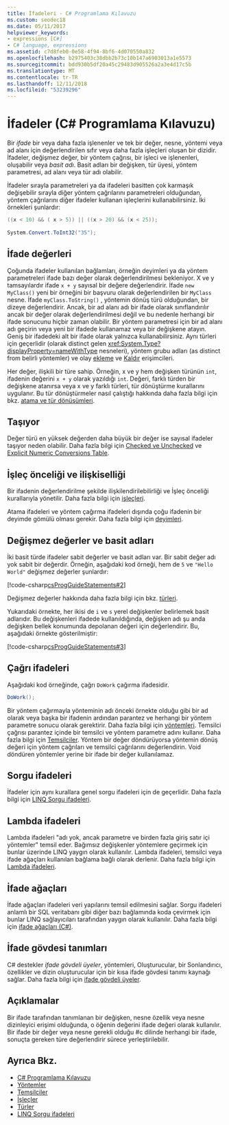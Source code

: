 ```yaml
---
title: İfadeleri - C# Programlama Kılavuzu
ms.custom: seodec18
ms.date: 05/11/2017
helpviewer_keywords:
- expressions [C#]
- C# language, expressions
ms.assetid: c7d8feb0-0e58-4f94-8bf6-4d070550a832
ms.openlocfilehash: b2975403c38dbb2b73c10b147a6903013a1e5573
ms.sourcegitcommit: bdd930b5df20a45c29483d905526a2a3e4d17c5b
ms.translationtype: MT
ms.contentlocale: tr-TR
ms.lasthandoff: 12/11/2018
ms.locfileid: "53239296"
---
```

# <a name="expressions-c-programming-guide"></a>İfadeler (C# Programlama Kılavuzu)
Bir *ifade* bir veya daha fazla işlenenler ve tek bir değer, nesne, yöntemi veya ad alanı için değerlendirilen sıfır veya daha fazla işleçleri oluşan bir dizidir. İfadeler, değişmez değer, bir yöntem çağrısı, bir işleci ve işlenenleri, oluşabilir veya *basit adı*. Basit adları bir değişken, tür üyesi, yöntem parametresi, ad alanı veya tür adı olabilir.  
  
 İfadeler sırayla parametreleri ya da ifadeleri basitten çok karmaşık değişebilir sırayla diğer yöntem çağrılarını parametreleri olduğundan, yöntem çağrılarını diğer ifadeler kullanan işleçlerini kullanabilirsiniz. İki örnekleri şunlardır:  
  
```csharp  
((x < 10) && ( x > 5)) || ((x > 20) && (x < 25));
   
System.Convert.ToInt32("35");  
```  
  
## <a name="expression-values"></a>İfade değerleri  
 Çoğunda ifadeler kullanılan bağlamları, örneğin deyimleri ya da yöntem parametreleri ifade bazı değer olarak değerlendirilmesi bekleniyor. X ve y tamsayılardır ifade `x + y` sayısal bir değere değerlendirir. İfade `new MyClass()` yeni bir örneğini bir başvuru olarak değerlendirilen bir `MyClass` nesne. İfade `myClass.ToString()` , yöntemin dönüş türü olduğundan, bir dizeye değerlendirir. Ancak, bir ad alanı adı bir ifade olarak sınıflandırılır ancak bir değer olarak değerlendirilmesi değil ve bu nedenle herhangi bir ifade sonucunu hiçbir zaman olabilir. Bir yöntem parametresi için bir ad alanı adı geçirin veya yeni bir ifadede kullanamaz veya bir değişkene atayın. Geniş bir ifadedeki alt bir ifade olarak yalnızca kullanabilirsiniz. Aynı türleri için geçerlidir (olarak distinct gelen <xref:System.Type?displayProperty=nameWithType> nesneleri), yöntem grubu adları (as distinct from belirli yöntemler) ve olay [ekleme](../../../csharp/language-reference/keywords/add.md) ve [Kaldır](../../../csharp/language-reference/keywords/remove.md) erişimcileri.  
  
 Her değer, ilişkili bir türe sahip. Örneğin, x ve y hem değişken türünün `int`, ifadenin değerini `x + y` olarak yazıldığı `int`. Değeri, farklı türden bir değişkene atanırsa veya x ve y farklı türleri, tür dönüştürme kurallarını uygulanır. Bu tür dönüştürmeler nasıl çalıştığı hakkında daha fazla bilgi için bkz. [atama ve tür dönüşümleri](../../../csharp/programming-guide/types/casting-and-type-conversions.md).  
  
## <a name="overflows"></a>Taşıyor  
 Değer türü en yüksek değerden daha büyük bir değer ise sayısal ifadeler taşıyor neden olabilir. Daha fazla bilgi için [Checked ve Unchecked](../../../csharp/language-reference/keywords/checked-and-unchecked.md) ve [Explicit Numeric Conversions Table](../../../csharp/language-reference/keywords/explicit-numeric-conversions-table.md).  
  
## <a name="operator-precedence-and-associativity"></a>İşleç önceliği ve ilişkiselliği  
 Bir ifadenin değerlendirilme şekilde ilişkilendirilebilirliği ve İşleç önceliği kurallarıyla yönetilir. Daha fazla bilgi için [işleçleri](../../../csharp/programming-guide/statements-expressions-operators/operators.md).  
  
 Atama ifadeleri ve yöntem çağırma ifadeleri dışında çoğu ifadenin bir deyimde gömülü olması gerekir. Daha fazla bilgi için [deyimleri](../../../csharp/programming-guide/statements-expressions-operators/statements.md).  
  
## <a name="literals-and-simple-names"></a>Değişmez değerler ve basit adları  
 İki basit türde ifadeler sabit değerler ve basit adları var. Bir sabit değer adı yok sabit bir değerdir. Örneğin, aşağıdaki kod örneği, hem de `5` ve `"Hello World"` değişmez değerler şunlardır:  
  
 [!code-csharp[csProgGuideStatements#2](../../../csharp/programming-guide/classes-and-structs/codesnippet/CSharp/expressions_1.cs)]  
  
 Değişmez değerler hakkında daha fazla bilgi için bkz. [türleri](../../../csharp/language-reference/keywords/types.md).  
  
 Yukarıdaki örnekte, her ikisi de `i` ve `s` yerel değişkenler belirlemek basit adlarıdır. Bu değişkenleri ifadede kullanıldığında, değişken adı şu anda değişken bellek konumunda depolanan değeri için değerlendirir. Bu, aşağıdaki örnekte gösterilmiştir:  
  
 [!code-csharp[csProgGuideStatements#3](../../../csharp/programming-guide/classes-and-structs/codesnippet/CSharp/expressions_2.cs)]  
## <a name="invocation-expressions"></a>Çağrı ifadeleri  
 Aşağıdaki kod örneğinde, çağrı `DoWork` çağırma ifadesidir.  
  
```csharp
DoWork();  
```  
  
 Bir yöntem çağırmayla yönteminin adı önceki örnekte olduğu gibi bir ad olarak veya başka bir ifadenin ardından parantez ve herhangi bir yöntem parametre sonucu olarak gerektirir. Daha fazla bilgi için [yöntemleri](../../../csharp/programming-guide/classes-and-structs/methods.md). Temsilci çağrısı parantez içinde bir temsilci ve yöntem parametre adını kullanır. Daha fazla bilgi için [Temsilciler](../../../csharp/programming-guide/delegates/index.md). Yöntem bir değer döndürüyorsa yöntemin dönüş değeri için yöntem çağrıları ve temsilci çağrılarını değerlendirin. Void döndüren yöntemler yerine bir ifade bir değer kullanılamaz.  

## <a name="query-expressions"></a>Sorgu ifadeleri  
 İfadeler için aynı kurallara genel sorgu ifadeleri için de geçerlidir. Daha fazla bilgi için [LINQ Sorgu ifadeleri](../../../csharp/programming-guide/linq-query-expressions/index.md).  
  
## <a name="lambda-expressions"></a>Lambda ifadeleri  
 Lambda ifadeleri "adı yok, ancak parametre ve birden fazla giriş satır içi yöntemler" temsil eder. Bağımsız değişkenler yöntemlere geçirmek için bunlar üzerinde LINQ yaygın olarak kullanılır. Lambda ifadeleri, temsilci veya ifade ağaçları kullanılan bağlama bağlı olarak derlenir. Daha fazla bilgi için [Lambda ifadeleri](../../../csharp/programming-guide/statements-expressions-operators/lambda-expressions.md).  
  
## <a name="expression-trees"></a>İfade ağaçları

İfade ağaçları ifadeleri veri yapılarını temsil edilmesini sağlar. Sorgu ifadeleri anlamlı bir SQL veritabanı gibi diğer bazı bağlamında koda çevirmek için bunlar LINQ sağlayıcıları tarafından yaygın olarak kullanılır. Daha fazla bilgi için [ifade ağaçları (C#)](../concepts/expression-trees/index.md).
  
## <a name="expression-body-definitions"></a>İfade gövdesi tanımları

C# destekler *ifade gövdeli üyeler*, yöntemleri, Oluşturucular, bir Sonlandırıcı, özellikler ve dizin oluşturucular için bir kısa ifade gövdesi tanımı kaynağı sağlar. Daha fazla bilgi için [ifade gövdeli üyeler](expression-bodied-members.md).

## <a name="remarks"></a>Açıklamalar  
 Bir ifade tarafından tanımlanan bir değişken, nesne özellik veya nesne dizinleyici erişimi olduğunda, o öğenin değerini ifade değeri olarak kullanılır. Bir ifade bir değer veya nesne gerekli olduğu #c dilinde herhangi bir ifade, sonuçta gereken türe değerlendirir sürece yerleştirilebilir.  

## <a name="see-also"></a>Ayrıca Bkz.

- [C# Programlama Kılavuzu](../../../csharp/programming-guide/index.md)  
- [Yöntemler](../../../csharp/programming-guide/classes-and-structs/methods.md)  
- [Temsilciler](../../../csharp/programming-guide/delegates/index.md)  
- [İşleçler](../../../csharp/programming-guide/statements-expressions-operators/operators.md)  
- [Türler](../../../csharp/programming-guide/types/index.md)  
- [LINQ Sorgu ifadeleri](../../../csharp/programming-guide/linq-query-expressions/index.md)
